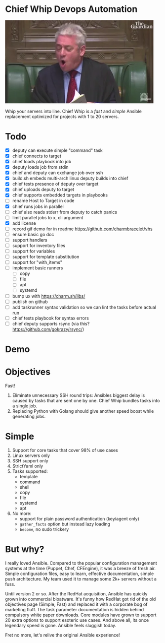 # Chief Whip Devops Automation

![order, order!](doc/order-order.webp)

Whip your servers into line. Chief Whip is a _fast_ and _simple_ Ansible replacement optimized for projects with 1 to 20 servers. 

# Todo

- [x] deputy can execute simple "command" task
- [x] chief connects to target
- [x] chief loads playbook into job
- [x] deputy loads job from stdin
- [x] chief and deputy can exchange job over ssh
- [x] build.sh embeds multi-arch linux deputy builds into chief
- [x] chief tests presence of deputy over target
- [x] chief uploads deputy to target
- [x] chief supports embedded targets in playbooks
- [ ] rename Host to Target in code
- [x] chief runs jobs in parallel
- [ ] chief also reads stderr from deputy to catch panics
- [ ] limit parallel jobs to x, cli argument
- [x] add license
- [ ] record gif demo for in readme  https://github.com/charmbracelet/vhs
- [ ] ensure basic go doc
- [ ] support handlers
- [ ] support for inventory files
- [ ] support for variables
- [ ] support for template substitution
- [ ] support for "with_items"
- [ ] implement basic runners 
    - [ ] copy
    - [ ] file
    - [ ] apt
    - [ ] systemd
- [ ] bump ux with https://charm.sh/libs/
- [ ] publish on github
- [ ] add taskrunner syntax validation so we can lint the tasks before actual run
- [ ] chief tests playbook for syntax errors
- [ ] chief deputy supports rsync (via this? https://github.com/gokrazy/rsync/)

# Demo

# Objectives

Fast!

1. Eliminate unnecessary SSH round trips: Ansibles biggest delay is caused by tasks that are sent one by one. Chief Whip bundles tasks into a single job. 
2. Replacing Python with Golang should give another speed boost while generating jobs.

# Simple

1. Support for core tasks that cover 98% of use cases 
2. Linux servers only
3. SSH support only
4. StrictYaml only
1. Tasks supported:
    - template
    - command
    - shell
    - copy
    - file
    - systemd
    - apt
5. No more:
    - support for plain password authentication (key/agent only)
    - `gather_facts` option but instead lazy loading
    - `become`, no sudo trickery

# But why?

I really loved Ansible. Compared to the popular configuration management systems at the time (Puppet, Chef, CFEngine), it was a breeze of fresh air. Simple configuration files, easy to learn, effective documentation, simple push architecture. My team used it to manage some 2k+ servers without a fuss. 

Until version 2 or so. After the RedHat acquisition, Ansible has quickly grown into commercial bloatware. It's funny how RedHat got rid of the old objectives page (Simple, Fast) and replaced it with a corporate bog of marketing fluff. The task parameter documentation is hidden behind compulsory white paper downloads. Core modules have grown to support 20 extra options to support esoteric use cases. And above all, its once legendary speed is gone. Ansible feels sluggish today.

Fret no more, let's relive the original Ansible experience!